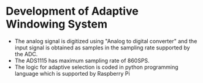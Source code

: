 # Development of Adaptive Windowing System
- The analog signal is digitized using "Analog to digital converter" and the input signal is obtained as samples in the sampling rate supported by the ADC. 
- The ADS1115 has maximum sampling rate of 860SPS. 
- The logic for adaptive selection is coded in python programming language which is supported by Raspberry Pi
